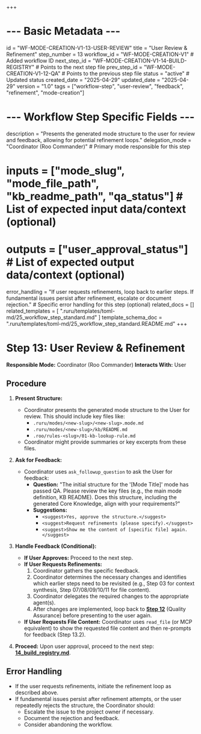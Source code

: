 +++
# --- Basic Metadata ---
id = "WF-MODE-CREATION-V1-13-USER-REVIEW"
title = "User Review & Refinement"
step_number = 13
workflow_id = "WF-MODE-CREATION-V1" # Added workflow ID
next_step_id = "WF-MODE-CREATION-V1-14-BUILD-REGISTRY" # Points to the next step file
prev_step_id = "WF-MODE-CREATION-V1-12-QA" # Points to the previous step file
status = "active" # Updated status
created_date = "2025-04-29"
updated_date = "2025-04-29"
version = "1.0"
tags = ["workflow-step", "user-review", "feedback", "refinement", "mode-creation"]

# --- Workflow Step Specific Fields ---
description = "Presents the generated mode structure to the user for review and feedback, allowing for potential refinement loops."
delegation_mode = "Coordinator (Roo Commander)" # Primary mode responsible for this step
# inputs = ["mode_slug", "mode_file_path", "kb_readme_path", "qa_status"] # List of expected input data/context (optional)
# outputs = ["user_approval_status"] # List of expected output data/context (optional)
error_handling = "If user requests refinements, loop back to earlier steps. If fundamental issues persist after refinement, escalate or document rejection." # Specific error handling for this step (optional)
related_docs = []
related_templates = [
    ".ruru/templates/toml-md/25_workflow_step_standard.md"
]
template_schema_doc = ".ruru/templates/toml-md/25_workflow_step_standard.README.md"
+++

# Step 13: User Review & Refinement

**Responsible Mode:** Coordinator (Roo Commander)
**Interacts With:** User

## Procedure

1.  **Present Structure:**
    *   Coordinator presents the generated mode structure to the User for review. This should include key files like:
        *   `.ruru/modes/<new-slug>/<new-slug>.mode.md`
        *   `.ruru/modes/<new-slug>/kb/README.md`
        *   `.roo/rules-<slug>/01-kb-lookup-rule.md`
    *   Coordinator might provide summaries or key excerpts from these files.

2.  **Ask for Feedback:**
    *   Coordinator uses `ask_followup_question` to ask the User for feedback:
        *   **Question:** "The initial structure for the '[Mode Title]' mode has passed QA. Please review the key files (e.g., the main mode definition, KB README). Does this structure, including the generated Core Knowledge, align with your requirements?"
        *   **Suggestions:**
            *   `<suggest>Yes, approve the structure.</suggest>`
            *   `<suggest>Request refinements (please specify).</suggest>`
            *   `<suggest>Show me the content of [specific file] again.</suggest>`

3.  **Handle Feedback (Conditional):**
    *   **If User Approves:** Proceed to the next step.
    *   **If User Requests Refinements:**
        1.  Coordinator gathers the specific feedback.
        2.  Coordinator determines the necessary changes and identifies which earlier steps need to be revisited (e.g., Step 03 for context synthesis, Step 07/08/09/10/11 for file content).
        3.  Coordinator delegates the required changes to the appropriate agent(s).
        4.  After changes are implemented, loop back to **[Step 12](./12_qa.md)** (Quality Assurance) before presenting to the user again.
    *   **If User Requests File Content:** Coordinator uses `read_file` (or MCP equivalent) to show the requested file content and then re-prompts for feedback (Step 13.2).

4.  **Proceed:** Upon user approval, proceed to the next step: **[14_build_registry.md](./14_build_registry.md)**.

## Error Handling
*   If the user requests refinements, initiate the refinement loop as described above.
*   If fundamental issues persist after refinement attempts, or the user repeatedly rejects the structure, the Coordinator should:
    *   Escalate the issue to the project owner if necessary.
    *   Document the rejection and feedback.
    *   Consider abandoning the workflow.
